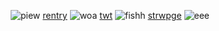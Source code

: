  <p align="center"
  
##### ![piew](https://watermelon.crd.co/assets/images/gallery06/d4647fd1.gif?v=6332de85) [rentry](https://rentry.co/odysseyduo) ![woa](https://i.postimg.cc/6qczPv2S/FC79189-D-7-F9-D-4-C4-F-BF7-A-E5540-B9-C44-AA.gif) [twt](https://x.com/Xellish_) ![fishh](https://i.postimg.cc/6pyzHT9j/3-D48-C7-C7-581-B-4636-B020-EF1-C5-FDEF55-D.gif) [strwpge](https://xellish.straw.page) ![eee](https://files.catbox.moe/v9ha2m.gif)
  <p align="center"


